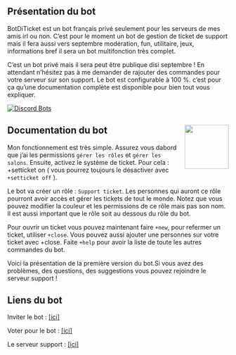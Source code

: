 ## Présentation du bot

BotDiTicket est un bot français privé seulement pour les serveurs de mes amis irl ou non. C’est pour le moment un bot de gestion de ticket de support mais il fera aussi vers septembre modération, fun, utilitaire, jeux, informations bref il sera un bot multifonction très complet.

C’est un bot privé mais il sera peut être publique disi septembre ! En attendant n’hésitez pas à me demander de rajouter des commandes pour votre serveur sur son support. Le bot est configurable à 100 %. c’est pour ça qu’une documentation complète est disponible pour bien tout vous expliquer.

[![Discord Bots](https://discordbots.org/api/widget/566567378327044106.svg)](https://discordbots.org/bot/566567378327044106) 


## Documentation du bot <img align="right" width="100" height="100" src="(https://discordbots.org/api/widget/566567378327044106.svg)](https://discordbots.org/bot/566567378327044106)/100/100">

Mon fonctionnement est très simple.
Assurez vous dabord que j’ai les permissions `gérer les rôles` et `gérer les salons`.
Ensuite, activez  le système de ticket. Pour cela : +setticket on ( vous pourrez toujours le désactiver avec `+setticket off` ).

Le bot va créer un rôle : `Support ticket`. Les personnes qui auront ce rôle pourront avoir accès et gérer les tickets de tout le monde. Notez que vous pouvez modifier la couleur et les permissions de ce rôle mais pas son nom. Il est aussi important que le rôle soit au dessous du rôle du bot.

Pour ouvrir un ticket vous pouvez maintenant faire `+new`, pour refermer un ticket, utiliser `+close`. Vous pouvez aussi ajouter une personnes sur votre ticket avec +close. Faite `+help` pour avoir la liste de toute les autres commandes du bot.

Voici la présentation de la première version du bot.Si vous avez des problèmes, des questions, des suggestions vous pouvez rejoindre le serveur support !

## Liens du bot

Inviter le bot : [[ici]](https://discordapp.com/api/oauth2/authorize?client_id=566567378327044106&permissions=8&scope=bot)

Voter pour le bot : [[ici]](https://discordbots.org/bot/566567378327044106/vote)

Le serveur support : [[ici]](https://discord.gg/3y7u9Dc)
